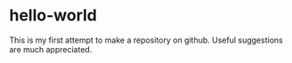 # hello-world
This is my first attempt to make a repository on github. Useful suggestions are much appreciated.

